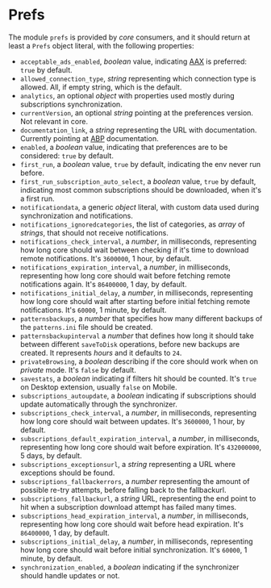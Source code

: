 # Prefs

The module `prefs` is provided by *core* consumers, and it should return at
least a `Prefs` object literal, with the following properties:

* `acceptable_ads_enabled`, *boolean* value, indicating [AAX](https://www.aax.media/)
is preferred: `true` by default.
* `allowed_connection_type`, *string* representing which connection type is
allowed. All, if empty string, which is the default.
* `analytics`, an optional *object* with properties used mostly during
subscriptions synchronization.
* `currentVersion`, an optional *string* pointing at the preferences version.
Not relevant in core.
* `documentation_link`, a *string* representing the URL with documentation.
Currently pointing at [ABP](https://adblockplus.org/) documentation.
* `enabled`, a *boolean* value, indicating that preferences are to be
considered: `true` by default.
* `first_run`, a *boolean* value, `true` by default, indicating the env never
run before.
* `first_run_subscription_auto_select`, a *boolean* value, `true` by default,
indicating most common subscriptions should be downloaded, when it's a first
run.
* `notificationdata`, a generic *object* literal, with custom data used during
synchronization and notifications.
* `notifications_ignoredcategories`, the list of categories, as *array* of
*strings*, that should not receive notifications.
* `notifications_check_interval`, a *number*, in milliseconds, representing how
long core should wait between checking if it's time to download remote
notifications. It's `3600000`, 1 hour, by default.
* `notifications_expiration_interval`, a *number*, in milliseconds, representing
how long core should wait before fetching remote notifications again. It's
`86400000`, 1 day, by default.
* `notifications_initial_delay`, a *number*, in milliseconds, representing how
long core should wait after starting before initial fetching remote
notifications. It's `60000`, 1 minute, by default.
* `patternsbackups`, a *number* that specifies how many different backups of the
`patterns.ini` file should be created.
* `patternsbackupinterval` a *number* that defines how long it should take
between different `saveToDisk` operations, before new backups are created. It
represents *hours* and it defaults to `24`.
* `privateBrowsing`, a *boolean* describing if the core should work when on
*private* mode. It's `false` by default.
* `savestats`, a *boolean* indicating if filters hit should be counted. It's
`true` on Desktop extension, usually `false` on Mobile.
* `subscriptions_autoupdate`, a *boolean* indicating if subscriptions should
update automatically through the synchronizer.
* `subscriptions_check_interval`, a *number*, in milliseconds, representing how
long core should wait between updates. It's `3600000`, 1 hour, by default.
* `subscriptions_default_expiration_interval`, a *number*, in milliseconds,
representing how long core should wait before expiration. It's `432000000`,
5 days, by default.
* `subscriptions_exceptionsurl`, a *string* representing a URL where exceptions
should be found.
* `subscriptions_fallbackerrors`, a *number* representing the amount of possible
re-try attempts, before falling back to the fallbackurl.
* `subscriptions_fallbackurl`, a *string* URL, representing the end point to hit
when a subscription download attempt has failed many times.
* `subscriptions_head_expiration_interval`, a *number*, in milliseconds,
representing how long core should wait before head expiration. It's `86400000`,
1 day, by default.
* `subscriptions_initial_delay`, a *number*, in milliseconds, representing how
long core should wait before initial synchronization. It's `60000`, 1 minute,
by default.
* `synchronization_enabled`, a *boolean* indicating if the synchronizer should
handle updates or not.
